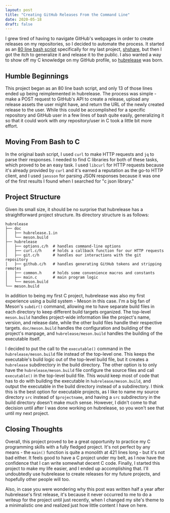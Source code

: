 ```yaml
---
layout: post
title: "Creating GitHub Releases From the Command Line"
date: 2020-05-18
draft: false
---
```


I grew tired of having to navigate GitHub's webpages in order to create releases on my repositories, so I decided to automate the process. It started as an [80 line bash script](https://gist.github.com/MarkusG/d3782b90d0f79754e76acf1f58334c63) specifically for my last project, [shshare](https://markgross.me/2019/07/19/first-aur-package), but then I got the itch to generalize it and release it to the public. I also wanted a way to show off my C knowledge on my GitHub profile, so [hubrelease](https://github.com/MarkusG/hubrelease) was born.

## Humble Beginnings

This project began as an 80 line bash script, and only 13 of those lines ended up being reimplemented in hubrelease. The process was simple - make a POST request to GitHub's API to create a release, upload any release assets the user might have, and return the URL of the newly created release to the user. While this could be accomplished for a specific repository and GitHub user in a few lines of bash quite easily, generalizing it so that it could work with *any* repository/user in C took a little bit more effort.

## Moving From Bash to C

In the original bash script, I used `curl` to make HTTP requests and `jq` to parse their responses. I needed to find C libraries for both of these tasks, which proved to be an easy task. I used `libcurl` for HTTP requests because it's already provided by `curl` and it's earned a reputation as the go-to HTTP client, and I used `jansson` for parsing JSON responses because it was one of the first results I found when I searched for "c json library."

## Project Structure

Given its small size, it should be no surprise that hubrelease has a straightforward project structure. Its directory structure is as follows:

```
hubrelease
├── doc
│   ├── hubrelease.1.in
│   └── meson.build
├── hubrelease
│   ├── options.c/h  # handles command-line options
│   ├── curl.c/h     # holds a callback function for our HTTP requests
│   ├── git.c/h      # handles our interactions with the git repository
│   ├── github.c/h   # handles generating GitHub tokens and stripping remotes
│   ├── common.h     # holds some convenience macros and constants
│   ├── main.c       # main program logic
│   └── meson.build
└── meson.build
```

In addition to being my first C project, hubrelease was also my first experience using a build system - Meson in this case. I'm a big fan of Meson's `subdir()` command, allowing me to have separate build files in each directory to keep different build targets organized. The top-level `meson.build` handles project-wide information like the project's name, version, and release date, while the other build files handle their respective targets. `doc/meson.build` handles the configuration and building of the project's manpage, and `hubrelease/meson.build` handles the building of the executable itself.

I decided to put the call to the `executable()` command in the `hubrelease/meson.build` file instead of the top-level one. This keeps the executable's build logic out of the top-level build file, but it creates a `hubrelease` subdirectory in the build directory. The other option is to only have the `hubrelease/meson.build` file configure the source files and call `executable()` in the top-level build file. This would keep most of code that has to do with building the executable in `hubrelease/meson.build`, and output the executable in the build directory instead of a subdirectory. I think this is the best option for executable projects, as I like to name my source directory `src` instead of `$projectname`, and having a `src` subdirectory in the build directory doesn't make much sense. However, I didn't come to that decision until after I was done working on hubrelease, so you won't see that until my next project.

## Closing Thoughts

Overall, this project proved to be a great opportunity to practice my C programming skills with a fully fledged project. It's not perfect by any means - the `main()` function is quite a monolith at 421 lines long - but it's not bad either. It feels good to have a C project under my belt, as I now have the confidence that I can write somewhat decent C code. Finally, I started this project to make my life easier, and I ended up accomplishing that. I'll undoubtedly use hubrelease to create releases for my future projects, and hopefully other people will too.

Also, in case you were wondering why this post was written half a year after hubrelease's first release, it's because it never occurred to me to do a writeup for the project until just recently, when I changed my site's theme to a minimalistic one and realized just how little content I have on here.
